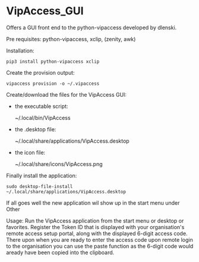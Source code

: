 # VipAccess_GUI
Offers a GUI front end to the  python-vipaccess developed by dlenski.

Pre requisites: python-vipaccess, xclip, (zenity, awk)

Installation:

	pip3 install python-vipaccess xclip

Create the provision output:

	vipaccess provision -o ~/.vipaccess

Create/download the files for the VipAccess GUI:

- the executable script:

	~/.local/bin/VipAccess
	
- the .desktop file:

	~/.local/share/applications/VipAccess.desktop
	
- the icon file:

	~/.local/share/icons/VipAccess.png
	
Finally install the application:

	sudo desktop-file-install ~/.local/share/applications/VipAccess.desktop

If all goes well the new application wil show up in the start menu under Other

Usage: Run the VipAccess application from the start menu or desktop or favorites. Register the Token ID that is displayed with your organisation's remote access setup portal, along with the displayed 6-digit access code. There upon when you are ready to enter the access code upon remote login to the organisation you can use the paste function as the 6-digit code would aready have been copied into the clipboard.
